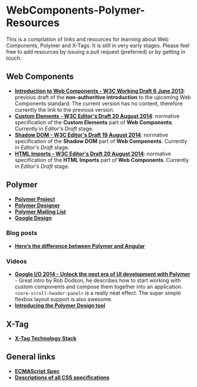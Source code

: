 WebComponents-Polymer-Resources
===============================

This is a compilation of links and resources for learning about Web Components, Polymer and X-Tags. It is still in very early stages. Please feel free to add resources by issuing a pull request (preferred) or by getting in touch. 

## Web Components
* **[Introduction to Web Components - W3C Working Draft 6 June 2013](http://www.w3.org/TR/2013/WD-components-intro-20130606/)**: previous draft of the **non-authoritive introduction** to the upcoming Web Components standard. The current version has no content, therefore currently the link to the previous version.
* **[Custom Elements - W3C Editor's Draft 20 August 2014](http://w3c.github.io/webcomponents/spec/custom/)**: normative specification of the **Custom Elements** part of **Web Components**. Currently in *Editor's Draft* stage. 
* **[Shadow DOM - W3C Editor's Draft 19 August 2014](http://w3c.github.io/webcomponents/spec/shadow/)**: normative specification of the **Shadow DOM** part of **Web Components**. Currently in *Editor's Draft* stage.
* **[HTML Imports - W3C Editor's Draft 20 August 2014](http://w3c.github.io/webcomponents/spec/imports/)**: normative specification of the **HTML Imports** part of **Web Components**. Currently in *Editor's Draft* stage.

## Polymer
* **[Polymer Project](http://www.polymer-project.org)**
* **[Polymer Designer](https://github.com/Polymer/designer)**
* **[Polymer Mailing List](https://groups.google.com/forum/#!forum/polymer-dev)**
* **[Google Design](http://www.google.com/design/)**

### Blog posts
* **[Here’s the difference between Polymer and Angular](http://www.binpress.com/blog/2014/06/26/polymer-vs-angular/)**

### Videos
* **[Google I/O 2014 - Unlock the next era of UI development with Polymer](https://www.youtube.com/watch?v=HKrYfrAzqFA)** - Great intro by Rob Dodson, he describes how to start working with custom components and compose them together into an application. ```<core-scroll-header-panel>``` is a really neat effect. The super simple flexbox layout support is also awesome.
* **[Introducing the Polymer Design tool](https://www.youtube.com/watch?v=djQh8XKRzRg)**

## X-Tag
* **[X-Tag Technology Stack](http://x-tags.org)**

## General links
* **[ECMAScript Spec](http://ecma-international.org/ecma-262/5.1/)**
* **[Descriptions of all CSS specifications](http://www.w3.org/Style/CSS/specs.en.html)**
